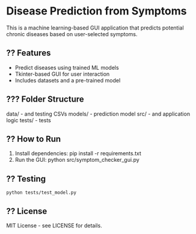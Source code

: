 # Disease Prediction from Symptoms 
 
This is a machine learning-based GUI application that predicts potential chronic diseases based on user-selected symptoms. 
 
## ?? Features 
- Predict diseases using trained ML models 
- Tkinter-based GUI for user interaction 
- Includes datasets and a pre-trained model 
 
## ??? Folder Structure 
data/       - and testing CSVs 
models/     - prediction model 
src/        - and application logic 
tests/      - tests 
 
## ?? How to Run 
1. Install dependencies: 
    pip install -r requirements.txt 
2. Run the GUI: 
    python src/symptom_checker_gui.py 
 
## ?? Testing 
    python tests/test_model.py 
 
## ?? License 
MIT License - see LICENSE for details. 
